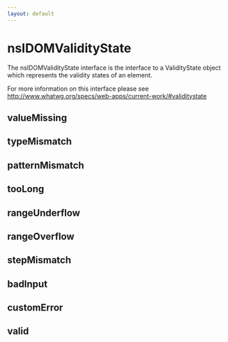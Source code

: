 ```yaml
---
layout: default
---
```


# nsIDOMValidityState #

The nsIDOMValidityState interface is the interface to a ValidityState
object which represents the validity states of an element.

For more information on this interface please see
http://www.whatwg.org/specs/web-apps/current-work/#validitystate


## valueMissing ##

## typeMismatch ##

## patternMismatch ##

## tooLong ##

## rangeUnderflow ##

## rangeOverflow ##

## stepMismatch ##

## badInput ##

## customError ##

## valid ##
